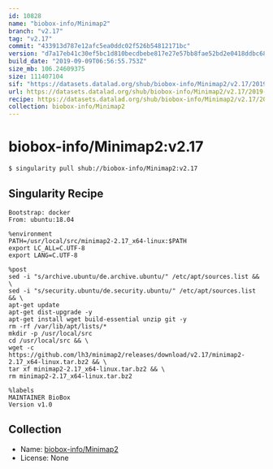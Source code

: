 ```yaml
---
id: 10828
name: "biobox-info/Minimap2"
branch: "v2.17"
tag: "v2.17"
commit: "433913d787e12afc5ea0ddc02f526b54812171bc"
version: "d7a17eb41c30ef5bc1d810becdbebe817e27e57bb8fae52bd2e0418ddbc68d88"
build_date: "2019-09-09T06:56:55.753Z"
size_mb: 106.24609375
size: 111407104
sif: "https://datasets.datalad.org/shub/biobox-info/Minimap2/v2.17/2019-09-09-433913d7-d7a17eb4/d7a17eb41c30ef5bc1d810becdbebe817e27e57bb8fae52bd2e0418ddbc68d88.sif"
url: https://datasets.datalad.org/shub/biobox-info/Minimap2/v2.17/2019-09-09-433913d7-d7a17eb4/
recipe: https://datasets.datalad.org/shub/biobox-info/Minimap2/v2.17/2019-09-09-433913d7-d7a17eb4/Singularity
collection: biobox-info/Minimap2
---
```


# biobox-info/Minimap2:v2.17

```bash
$ singularity pull shub://biobox-info/Minimap2:v2.17
```

## Singularity Recipe

```singularity
Bootstrap: docker
From: ubuntu:18.04

%environment
PATH=/usr/local/src/minimap2-2.17_x64-linux:$PATH
export LC_ALL=C.UTF-8
export LANG=C.UTF-8

%post
sed -i "s/archive.ubuntu/de.archive.ubuntu/" /etc/apt/sources.list && \
sed -i "s/security.ubuntu/de.security.ubuntu/" /etc/apt/sources.list && \
apt-get update
apt-get dist-upgrade -y 
apt-get install wget build-essential unzip git -y 
rm -rf /var/lib/apt/lists/*
mkdir -p /usr/local/src
cd /usr/local/src && \
wget -c https://github.com/lh3/minimap2/releases/download/v2.17/minimap2-2.17_x64-linux.tar.bz2 && \
tar xf minimap2-2.17_x64-linux.tar.bz2 && \
rm minimap2-2.17_x64-linux.tar.bz2

%labels
MAINTAINER BioBox
Version v1.0
```

## Collection

 - Name: [biobox-info/Minimap2](https://github.com/biobox-info/Minimap2)
 - License: None


